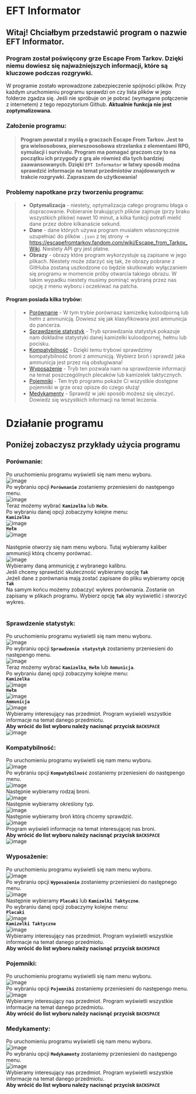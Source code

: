 # EFT Informator

## Witaj! Chciałbym przedstawić program o nazwie EFT Informator.

### Program został poświęcony grze Escape From Tarkov. Dzięki niemu dowiesz się najważniejszych informacji, które są kluczowe podczas rozgrywki.

W programie zostało wprowadzone zabezpieczenie spójności plików. Przy każdym uruchomieniu programu sprawdzi on czy lista plików w jego folderze zgadza się. Jeśli nie spróbuje on je pobrać (wymagane połączenie z internetem) z tego repozytorium Github. **Aktualnie funkcja nie jest zoptymalizowana**.

### Założenie programu:
> #### Program powstał z myślą o graczach Escape From Tarkov. Jest to gra wieloosobowa, pierwszoosobowa strzelanka z elementami RPG, symulacji i survivalu. Program ma pomagać graczom czy to na początku ich przygody z grą ale również dla tych bardziej zaawansowanych. Dzięki `EFT Informator` w łatwy sposób można sprawdzić informacje na temat przedmiotów znajdowanych w trakcie rozgrywki. Zapraszam do użytkowania!

### Problemy napotkane przy tworzeniu programu:
> - **Optymalizacja** - niestety, optymalizacja całego programu błaga o dopracowanie. Pobieranie brakujących plików zajmuje (przy braku wszystkich plików) nawet 10 minut, a kilka funkcji potrafi mielić dane przez dobre kilkanaście sekund.
> - **Dane** - dane których używa program musiałem własnoręcznie uzupełniać do plików `.json` z tej strony -> https://escapefromtarkov.fandom.com/wiki/Escape_from_Tarkov_Wiki. Niestety API gry jest płatne.
> - **Obrazy** - obrazy które program wykorzystuje są zapisane w jego plikach. Niestety może zdarzyć się tak, że obrazy pobrane z GitHuba zostaną uszkodzone co będzie skutkowało wyłączaniem się programu w momencie próby otwarcia takiego obrazu. W takim wypadku niestety musimy pominąć wybraną przez nas opcję z menu wyboru i oczekiwać na patcha.

#### Program posiada kilka trybów:
> - [Porównanie](https://github.com/feymez/Projekt-Programowanie/blob/main/README.md#porownanie) - W tym trybie porównasz kamizelkę kuloodporną lub hełm z ammunicją. Dowiesz się jak klasyfikowana jest ammunicja do pancerza. <br>
> - [Sprawdzenie statystyk](https://github.com/feymez/Projekt-Programowanie/blob/main/README.md#sprawdzenie-statystyk) - Tryb sprawdzania statystyk pokazuje nam dokładne statystyki danej kamizelki kuloodpornej, hełmu lub pocisku. <br>
> - [Kompatybilność](https://github.com/feymez/Projekt-Programowanie/blob/main/README.md#kompatybilnosc) - Dzięki temu trybowi sprawdzimy kompatybilność broni z ammunicją. Wybierz broń i sprawdź jaka ammunicja jest przez nią obsługiwana! <br>
> - [Wyposażenie](https://github.com/feymez/Projekt-Programowanie/blob/main/README.md#wyposazenie) - Tryb ten pozwala nam na sprawdzenie informacji na temat poszczególnych plecaków lub kamizelek taktycznych. <br>
> - [Pojemniki](https://github.com/feymez/Projekt-Programowanie/blob/main/README.md#pojemniki) - Ten tryb programu pokaże Ci wszystkie dostępne pojemniki w grze oraz opisze do czego służą! <br>
> - [Medykamenty](https://github.com/feymez/Projekt-Programowanie/blob/main/README.md#medykamenty) - Sprawdź w jaki sposób możesz się uleczyć. Dowiedz się wszystkich informacji na temat leczenia. <br>

# Działanie programu

## Poniżej zobaczysz przykłady użycia programu

### Porównanie:

Po uruchomieniu programu wyświetli się nam menu wyboru. <br>
![image](https://user-images.githubusercontent.com/85249187/214397581-21b81062-9697-4eee-bd68-69a371cecec9.png) <br>
Po wybraniu opcji **`Porównanie`** zostaniemy przeniesieni do następengo menu. <br>
![image](https://user-images.githubusercontent.com/85249187/212919040-4a59bc2e-9983-4224-ab4e-9c1d5d81a07a.png) <br>
Teraz możemy wybrać **`Kamizelka`** lub **`Hełm`**. <br>
Po wybraniu danej opcji zobaczymy kolejne menu: <br>
**`Kamizelka`** <br>
![image](https://user-images.githubusercontent.com/85249187/212920064-c39a1c4b-5843-41b0-a089-a8f459f2fde0.png) <br>
**`Hełm`** <br>
![image](https://user-images.githubusercontent.com/85249187/212920158-14c2f4b9-6175-4539-bfcc-fe73c01becdd.png) <br>
<br>
Następnie otworzy się nam menu wyboru. Tutaj wybieramy kaliber ammunicji którą chcemy porównać. <br>
![image](https://user-images.githubusercontent.com/85249187/212920227-0a24a5b4-d472-49b7-a291-59155d63e951.png) <br>
Wybieramy daną ammunicję z wybranego kalibru. <br>
Jeśli chcemy sprawdzić skuteczność wybieramy opcję **`Tak`** <br>
Jeżeli dane z porównania mają zostać zapisane do pliku wybieramy opcję **`Tak`** <br>
Na samym końcu możemy zobaczyć wykres porównania. Zostanie on zapisany w plikach programu. Wybierz opcję **`Tak`** aby wyświetlić i stworzyć wykres. <br>
<br>
### Sprawdzenie statystyk:

Po uruchomieniu programu wyświetli się nam menu wyboru. <br>
![image](https://user-images.githubusercontent.com/85249187/214397581-21b81062-9697-4eee-bd68-69a371cecec9.png) <br>
Po wybraniu opcji **`Sprawdzenie statystyk`** zostaniemy przeniesieni do następengo menu. <br>
![image](https://user-images.githubusercontent.com/85249187/212921022-66f741b9-0aa9-44bd-9a3e-1e3ad698cb12.png) <br>
Teraz możemy wybrać **`Kamizelka`**, **`Hełm`** lub **`Ammunicja`**. <br>
Po wybraniu danej opcji zobaczymy kolejne menu: <br>
**`Kamizelka`** <br>
![image](https://user-images.githubusercontent.com/85249187/212920064-c39a1c4b-5843-41b0-a089-a8f459f2fde0.png) <br>
**`Hełm`** <br>
![image](https://user-images.githubusercontent.com/85249187/212920158-14c2f4b9-6175-4539-bfcc-fe73c01becdd.png) <br>
**`Ammunicja`** <br>
![image](https://user-images.githubusercontent.com/85249187/212921374-2146d87d-0b50-4a6a-a24f-35d0ad56ac75.png) <br>
Wybieramy interesujący nas przedmiot. Program wyświeli wszystkie informacje na temat danego przedmiotu. <br>
**Aby wrócić do list wyboru należy nacisnąć przycisk `BACKSPACE`** <br>
![image](https://user-images.githubusercontent.com/85249187/212921628-415b7aa1-3b5e-47e4-bceb-93940a6c6242.png) <br>

### Kompatybilność:
Po uruchomieniu programu wyświetli się nam menu wyboru. <br>
![image](https://user-images.githubusercontent.com/85249187/214397581-21b81062-9697-4eee-bd68-69a371cecec9.png) <br>
Po wybraniu opcji **`Kompatybilność`** zostaniemy przeniesieni do następengo menu. <br>
![image](https://user-images.githubusercontent.com/85249187/212922399-db44643e-4745-478e-bf6e-7121fd067fc9.png) <br>
Następnie wybieramy rodzaj broni. <br>
![image](https://user-images.githubusercontent.com/85249187/212922479-f70664fb-0e52-46fe-84ca-d346be06202b.png) <br>
Następnie wybieramy określony typ. <br>
![image](https://user-images.githubusercontent.com/85249187/212922638-9a8b18ec-5bb9-425f-bf99-296655f4d90f.png) <br>
Następnie wybieramy broń którą chcemy sprawdzić. <br>
![image](https://user-images.githubusercontent.com/85249187/212922746-47adbcf0-ed63-457e-9f8e-2b096315bbdb.png) <br>
Program wyświeli informacje na temat interesującej nas broni. <br>
**Aby wrócić do list wyboru należy nacisnąć przycisk `BACKSPACE`** <br>
![image](https://user-images.githubusercontent.com/85249187/212923225-8e9be156-e75e-4f7e-a743-1bd262ab7e46.png) <br>

### Wyposażenie:
Po uruchomieniu programu wyświetli się nam menu wyboru. <br>
![image](https://user-images.githubusercontent.com/85249187/214397581-21b81062-9697-4eee-bd68-69a371cecec9.png) <br>
Po wybraniu opcji **`Wyposażenie`** zostaniemy przeniesieni do następnego menu. <br>
![image](https://user-images.githubusercontent.com/85249187/214078946-8aa41119-b719-4e17-9323-1188392bbb08.png) <br>
Następnie wybieramy **`Plecaki`** lub **`Kamizelki Taktyczne`**. <br>
Po wybraniu danej opcji zobaczymy kolejne menu: <br>
**`Plecaki`** <br>
![image](https://user-images.githubusercontent.com/85249187/214079040-fba99ffc-af5c-46f0-92b0-d63519b3c5f1.png) <br>
**`Kamizelki Taktyczne`** <br>
![image](https://user-images.githubusercontent.com/85249187/214079094-66f88394-d7b9-4b33-906d-e8c947657220.png) <br>
Wybieramy interesujący nas przedmiot. Program wyświetli wszystkie informacje na temat danego przedmiotu. <br>
**Aby wrócić do list wyboru należy nacisnąć przycisk `BACKSPACE`** <br>

### Pojemniki:
Po uruchomieniu programu wyświetli się nam menu wyboru. <br>
![image](https://user-images.githubusercontent.com/85249187/214397581-21b81062-9697-4eee-bd68-69a371cecec9.png) <br>
Po wybraniu opcji **`Pojemniki`** zostaniemy przeniesieni do następengo menu. <br>
![image](https://user-images.githubusercontent.com/85249187/214079729-1e821e69-f9a9-4644-9575-2e3dcbf79c6f.png) <br>
Wybieramy interesujący nas przedmiot. Program wyświetli wszystkie informacje na temat danego przedmiotu. <br>
**Aby wrócić do list wyboru należy nacisnąć przycisk `BACKSPACE`** <br>

### Medykamenty:
Po uruchomieniu programu wyświetli się nam menu wyboru. <br>
![image](https://user-images.githubusercontent.com/85249187/214397581-21b81062-9697-4eee-bd68-69a371cecec9.png) <br>
Po wybraniu opcji **`Medykamenty`** zostaniemy przeniesieni do następengo menu. <br>
![image](https://user-images.githubusercontent.com/85249187/214113981-7016fdc2-ca81-4393-a220-e966329b734e.png) <br>
Wybieramy interesujący nas przedmiot. Program wyświetli wszystkie informacje na temat danego przedmiotu. <br>
**Aby wrócić do list wyboru należy nacisnąć przycisk `BACKSPACE`** <br>
